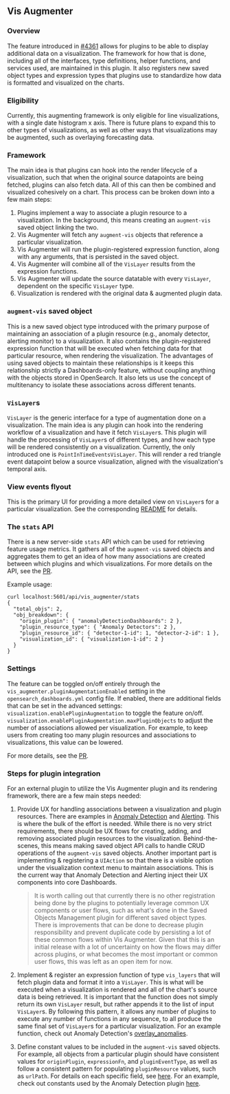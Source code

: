 ## Vis Augmenter

### Overview

The feature introduced in [#4361](https://github.com/opensearch-project/OpenSearch-Dashboards/pull/4361) allows for plugins to be able to display additional data on a visualization. The framework for how that is done, including all of the interfaces, type definitions, helper functions, and services used, are maintained in this plugin. It also registers new saved object types and expression types that plugins use to standardize how data is formatted and visualized on the charts.

### Eligibility

Currently, this augmenting framework is only eligible for line visualizations, with a single date histogram x axis. There is future plans to expand this to other types of visualizations, as well as other ways that visualizations may be augmented, such as overlaying forecasting data.

### Framework

The main idea is that plugins can hook into the render lifecycle of a visualization, such that when the original source datapoints are being fetched, plugins can also fetch data. All of this can then be combined and visualized cohesively on a chart. This process can be broken down into a few main steps:

1. Plugins implement a way to associate a plugin resource to a visualization. In the background, this means creating an `augment-vis` saved object linking the two.
2. Vis Augmenter will fetch any `augment-vis` objects that reference a particular visualization.
3. Vis Augmenter will run the plugin-registered expression function, along with any arguments, that is persisted in the saved object.
4. Vis Augmenter will combine all of the `VisLayer` results from the expression functions.
5. Vis Augmenter will update the source datatable with every `VisLayer`, dependent on the specific `VisLayer` type.
6. Visualization is rendered with the original data & augmented plugin data.

### `augment-vis` saved object

This is a new saved object type introduced with the primary purpose of maintaining an association of a plugin resource (e.g., anomaly detector, alerting monitor) to a visualization. It also contains the plugin-registered expression function that will be executed when fetching data for that particular resource, when rendering the visualization. The advantages of using saved objects to maintain these relationships is it keeps this relationship strictly a Dashboards-only feature, without coupling anything with the objects stored in OpenSearch. It also lets us use the concept of multitenancy to isolate these associations across different tenants.

### `VisLayer`s

`VisLayer` is the generic interface for a type of augmentation done on a visualization. The main idea is any plugin can hook into the rendering workflow of a visualization and have it fetch `VisLayer`s. This plugin will handle the processing of `VisLayer`s of different types, and how each type will be rendered consistently on a visualization. Currently, the only introduced one is `PointInTimeEventsVisLayer`. This will render a red triangle event datapoint below a source visualization, aligned with the visualization's temporal axis.

### View events flyout

This is the primary UI for providing a more detailed view on `VisLayer`s for a particular visualization. See the corresponding [README](src/plugins/vis_augmenter/public/view_events_flyout/README.md) for details.

### The `stats` API

There is a new server-side `stats` API which can be used for retrieving feature usage metrics. It gathers all of the `augment-vis` saved objects and aggregates them to get an idea of how many associations are created between which plugins and which visualizations. For more details on the API, see the [PR](https://github.com/opensearch-project/OpenSearch-Dashboards/pull/4006).

Example usage:

```
curl localhost:5601/api/vis_augmenter/stats
{
  "total_objs": 2,
  "obj_breakdown": {
    "origin_plugin": { "anomalyDetectionDashboards": 2 },
    "plugin_resource_type": { "Anomaly Detectors": 2 },
    "plugin_resource_id": { "detector-1-id": 1, "detector-2-id": 1 },
    "visualization_id": { "visualization-1-id": 2 }
  }
}
```

### Settings

The feature can be toggled on/off entirely through the `vis_augmenter.pluginAugmentationEnabled` setting in the `opensearch_dashboards.yml` config file. If enabled, there are additional fields that can be set in the advanced settings:
`visualization.enablePluginAugmentation` to toggle the feature on/off.
`visualization.enablePluginAugmentation.maxPluginObjects` to adjust the number of associations allowed per visualization. For example, to keep users from creating too many plugin resources and associations to visualizations, this value can be lowered.

For more details, see the [PR](https://github.com/opensearch-project/OpenSearch-Dashboards/pull/3961).

### Steps for plugin integration

For an external plugin to utilize the Vis Augmenter plugin and its rendering framework, there are a few main steps needed:

1. Provide UX for handling associations between a visualization and plugin resources. There are examples in [Anomaly Detection](https://github.com/opensearch-project/anomaly-detection-dashboards-plugin/issues/400) and [Alerting](https://github.com/opensearch-project/alerting-dashboards-plugin/issues/457). This is where the bulk of the effort is needed. While there is no very strict requirements, there should be UX flows for creating, adding, and removing associated plugin resources to the visualization. Behind-the-scenes, this means making saved object API calls to handle CRUD operations of the `augment-vis` saved objects. Another important part is implementing & registering a `UIAction` so that there is a visible option under the visualization context menu to maintain associations. This is the current way that Anomaly Detection and Alerting inject their UX components into core Dashboards.

   > It is worth calling out that currently there is no other registration being done by the plugins to potentially leverage common UX components or user flows, such as what's done in the Saved Objects Management plugin for different saved object types. There is improvements that can be done to decrease plugin responsibility and prevent duplicate code by persisting a lot of these common flows within Vis Augmenter. Given that this is an initial release with a lot of uncertainty on how the flows may differ across plugins, or what becomes the most important or common user flows, this was left as an open item for now.

2. Implement & register an expression function of type `vis_layers` that will fetch plugin data and format it into a `VisLayer`. This is what will be executed when a visualization is rendered and all of the chart's source data is being retrieved. It is important that the function does not simply return its own `VisLayer` result, but rather appends it to the list of input `VisLayer`s. By following this pattern, it allows any number of plugins to execute any number of functions in any sequence, to all produce the same final set of `VisLayer`s for a particular visualization. For an example function, check out Anomaly Detection's [overlay_anomalies](https://github.com/opensearch-project/anomaly-detection-dashboards-plugin/blob/main/public/expressions/overlay_anomalies.ts).

3. Define constant values to be included in the `augment-vis` saved objects. For example, all objects from a particular plugin should have consistent values for `originPlugin`, `expressionFn`, and `pluginEventType`, as well as follow a consistent pattern for populating `pluginResource` values, such as `urlPath`. For details on each specific field, see [here](https://github.com/opensearch-project/OpenSearch-Dashboards/blob/main/src/plugins/vis_augmenter/public/types.ts). For an example, check out constants used by the Anomaly Detection plugin [here](https://github.com/opensearch-project/anomaly-detection-dashboards-plugin/blob/main/public/expressions/constants.ts).
